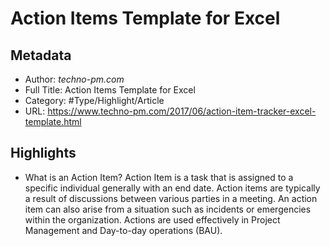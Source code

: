 # Action Items Template for Excel

## Metadata

* Author: *techno-pm.com*
* Full Title: Action Items Template for Excel
* Category: #Type/Highlight/Article
* URL: https://www.techno-pm.com/2017/06/action-item-tracker-excel-template.html

## Highlights

* What is an Action Item?
  Action Item is a task that is assigned to a specific individual generally with an end date. Action items are typically a result of discussions between various parties in a meeting. An action item can also arise from a situation such as incidents or emergencies within the organization. Actions are used effectively in Project Management and Day-to-day operations (BAU).
